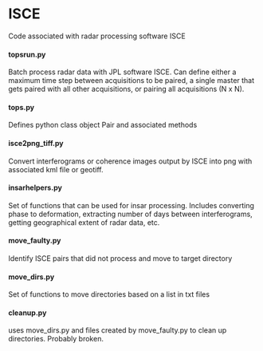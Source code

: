 # ISCE
Code associated with radar processing software ISCE

#### topsrun.py
Batch process radar data with JPL software ISCE. Can define either a maximum time step between acquisitions to be paired, a single master that gets paired with all other acquisitions, or pairing all acquisitions (N x N).

#### tops.py
Defines python class object Pair and associated methods

#### isce2png_tiff.py
Convert interferograms or coherence images output by ISCE into png with associated kml file or geotiff.

#### insarhelpers.py
Set of functions that can be used for insar processing. Includes converting phase to deformation, extracting number of days between interferograms, getting geographical extent of radar data, etc.

#### move_faulty.py
Identify ISCE pairs that did not process and move to target directory

#### move_dirs.py
Set of functions to move directories based on a list in txt files

#### cleanup.py
uses move_dirs.py and files created by move_faulty.py to clean up directories. Probably broken.
